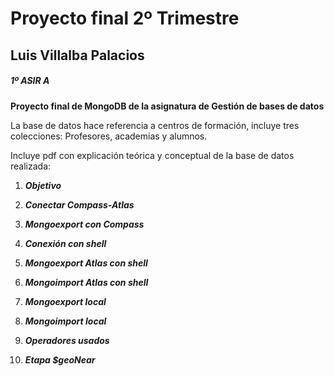 # Proyecto final 2º Trimestre
## Luis Villalba Palacios
##### 1º ASIR A

**Proyecto final de MongoDB de la asignatura de Gestión de bases de datos**

La base de datos hace referencia a centros de formación, incluye tres colecciones: Profesores, academias y alumnos.

Incluye pdf con explicación teórica y conceptual de la base de datos realizada:

 




1. ***Objetivo***

2. ***Conectar Compass-Atlas***

3. ***Mongoexport con Compass***

4. ***Conexión con shell***

5. ***Mongoexport Atlas con shell***

6. ***Mongoimport Atlas con shell***

7. ***Mongoexport local***

8. ***Mongoimport local***

9. ***Operadores usados***

10. ***Etapa $geoNear***
